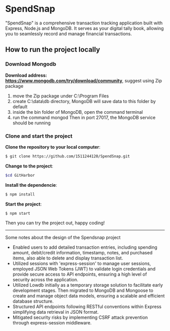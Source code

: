 # SpendSnap
"SpendSnap" is a comprehensive transaction tracking application built with Express, Node.js and MongoDB. It serves as your digital tally book, allowing you to seamlessly record and manage financial transactions.

## How to run the project locally
### Download Mongodb

**Download address: https://www.mongodb.com/try/download/community**, suggest using Zip package
1. move the Zip package under C:\Program Files
2. create C:\data\db directory, MongoDB will save data to this folder by default
3. inside the bin folder of MongoDB, open the command terminal
4. run the command mongod
Then in port 27017, the MongoDB service should be running 

### Clone and start the project
**Clone the repository to your local computer**:
``` bash
$ git clone https://github.com/1511244120/SpendSnap.git
```
**Change to the project**:
``` bash
$cd GitHarbor
```
**Install the dependencie**:
``` bash
$ npm install
```
**Start the project**:
``` bash
$ npm start
```
Then you can try the project out, happy coding!

---
Some notes about the design of the Spendsnap project
- Enabled users to add detailed transaction entries, including spending amount, debit/credit information, timestamp, notes, and purchased items, also able to delete and display transaction list. 
- Utilized sessions with 'express-session' to manage user sessions, employed JSON Web Tokens (JWT) to validate login credentials and provide secure access to API endpoints, ensuring a high level of security across the application.
- Utilized Lowdb initially as a temporary storage solution to facilitate early development stages. Then migrated to MongoDB and Mongoose to create and manage object data models, ensuring a scalable and efficient database structure.
- Structured API endpoints following RESTful conventions within Express simplifying data retrieval in JSON format.
- Mitigated security risks by implementing CSRF attack prevention through express-session middleware.

